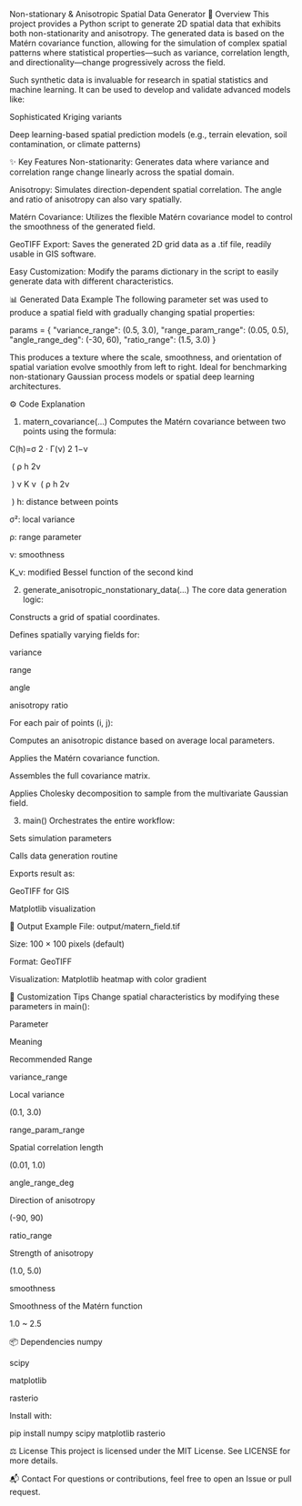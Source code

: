 Non-stationary & Anisotropic Spatial Data Generator
📝 Overview
This project provides a Python script to generate 2D spatial data that exhibits both non-stationarity and anisotropy. The generated data is based on the Matérn covariance function, allowing for the simulation of complex spatial patterns where statistical properties—such as variance, correlation length, and directionality—change progressively across the field.

Such synthetic data is invaluable for research in spatial statistics and machine learning. It can be used to develop and validate advanced models like:

Sophisticated Kriging variants

Deep learning-based spatial prediction models (e.g., terrain elevation, soil contamination, or climate patterns)

✨ Key Features
Non-stationarity: Generates data where variance and correlation range change linearly across the spatial domain.

Anisotropy: Simulates direction-dependent spatial correlation. The angle and ratio of anisotropy can also vary spatially.

Matérn Covariance: Utilizes the flexible Matérn covariance model to control the smoothness of the generated field.

GeoTIFF Export: Saves the generated 2D grid data as a .tif file, readily usable in GIS software.

Easy Customization: Modify the params dictionary in the script to easily generate data with different characteristics.

📊 Generated Data Example
The following parameter set was used to produce a spatial field with gradually changing spatial properties:

params = {
    "variance_range": (0.5, 3.0),
    "range_param_range": (0.05, 0.5),
    "angle_range_deg": (-30, 60),
    "ratio_range": (1.5, 3.0)
}

This produces a texture where the scale, smoothness, and orientation of spatial variation evolve smoothly from left to right. Ideal for benchmarking non-stationary Gaussian process models or spatial deep learning architectures.

⚙️ Code Explanation
1. matern_covariance(...)
Computes the Matérn covariance between two points using the formula:


C(h)=σ 
2
 ⋅ 
Γ(ν)
2 
1−ν
 
​
 ( 
ρ
h 
2ν
​
 
​
 ) 
ν
 K 
ν
​
 ( 
ρ
h 
2ν
​
 
​
 )
h: distance between points

σ²: local variance

ρ: range parameter

ν: smoothness

K_ν: modified Bessel function of the second kind

2. generate_anisotropic_nonstationary_data(...)
The core data generation logic:

Constructs a grid of spatial coordinates.

Defines spatially varying fields for:

variance

range

angle

anisotropy ratio

For each pair of points (i, j):

Computes an anisotropic distance based on average local parameters.

Applies the Matérn covariance function.

Assembles the full covariance matrix.

Applies Cholesky decomposition to sample from the multivariate Gaussian field.

3. main()
Orchestrates the entire workflow:

Sets simulation parameters

Calls data generation routine

Exports result as:

GeoTIFF for GIS

Matplotlib visualization

📂 Output Example
File: output/matern_field.tif

Size: 100 × 100 pixels (default)

Format: GeoTIFF

Visualization: Matplotlib heatmap with color gradient

🔧 Customization Tips
Change spatial characteristics by modifying these parameters in main():

Parameter

Meaning

Recommended Range

variance_range

Local variance

(0.1, 3.0)

range_param_range

Spatial correlation length

(0.01, 1.0)

angle_range_deg

Direction of anisotropy

(-90, 90)

ratio_range

Strength of anisotropy

(1.0, 5.0)

smoothness

Smoothness of the Matérn function

1.0 ~ 2.5

📦 Dependencies
numpy

scipy

matplotlib

rasterio

Install with:

pip install numpy scipy matplotlib rasterio

⚖️ License
This project is licensed under the MIT License. See LICENSE for more details.

📬 Contact
For questions or contributions, feel free to open an Issue or pull request.

